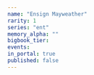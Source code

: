 ```yaml
---
name: "Ensign Mayweather"
rarity: 1
series: "ent"
memory_alpha: ""
bigbook_tier:
events:
in_portal: true
published: false
---
```

